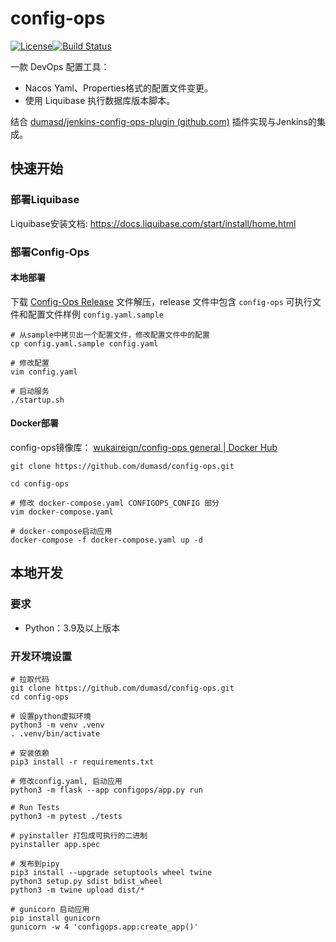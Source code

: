 # config-ops

[![License](https://img.shields.io/badge/License-Apache%202.0-blue.svg)](https://opensource.org/licenses/Apache-2.0)[![Build Status](https://github.com/apache/superset/workflows/Python/badge.svg)](https://github.com/apache/superset/actions)

一款 DevOps 配置工具：

- Nacos Yaml、Properties格式的配置文件变更。
- 使用 Liquibase 执行数据库版本脚本。

结合 [dumasd/jenkins-config-ops-plugin (github.com)](https://github.com/dumasd/jenkins-config-ops-plugin) 插件实现与Jenkins的集成。

## 快速开始

### 部署Liquibase

Liquibase安装文档: https://docs.liquibase.com/start/install/home.html

### 部署Config-Ops

#### 本地部署

下载 [Config-Ops Release](https://github.com/dumasd/config-ops/releases/latest/download/config-ops-linux.tar.gz)  文件解压，release 文件中包含 `config-ops` 可执行文件和配置文件样例 `config.yaml.sample`

```shell
# 从sample中拷贝出一个配置文件，修改配置文件中的配置
cp config.yaml.sample config.yaml

# 修改配置
vim config.yaml

# 启动服务
./startup.sh

```

#### Docker部署

config-ops镜像库： [wukaireign/config-ops general | Docker Hub](https://hub.docker.com/repository/docker/wukaireign/config-ops/general)

```shell
git clone https://github.com/dumasd/config-ops.git

cd config-ops

# 修改 docker-compose.yaml CONFIGOPS_CONFIG 部分
vim docker-compose.yaml

# docker-compose启动应用
docker-compose -f docker-compose.yaml up -d
```

## 本地开发

### 要求

- Python：3.9及以上版本

### 开发环境设置

```shell
# 拉取代码 
git clone https://github.com/dumasd/config-ops.git
cd config-ops

# 设置python虚拟环境
python3 -m venv .venv
. .venv/bin/activate

# 安装依赖
pip3 install -r requirements.txt

# 修改config.yaml, 启动应用
python3 -m flask --app configops/app.py run

# Run Tests
python3 -m pytest ./tests

# pyinstaller 打包成可执行的二进制
pyinstaller app.spec 

# 发布到pipy
pip3 install --upgrade setuptools wheel twine
python3 setup.py sdist bdist_wheel
python3 -m twine upload dist/*
```



```
# gunicorn 启动应用
pip install gunicorn
gunicorn -w 4 'configops.app:create_app()'

```
